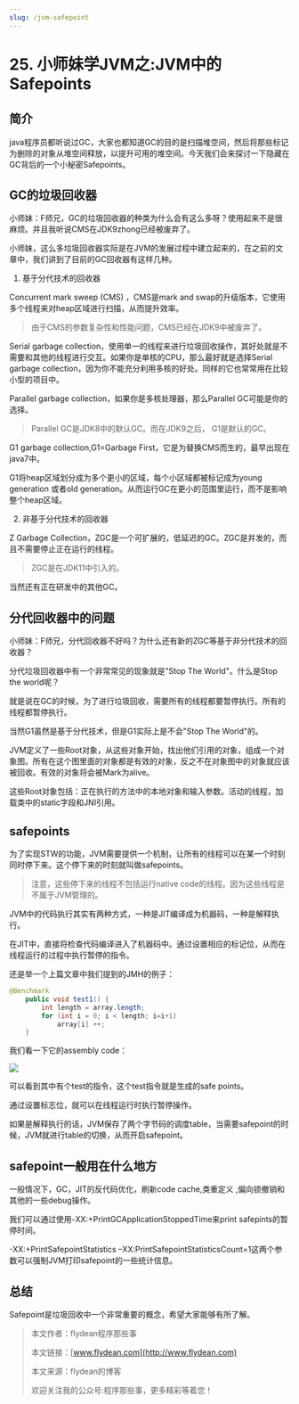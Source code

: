 ```yaml
---
slug: /jvm-safepoint
---
```


# 25. 小师妹学JVM之:JVM中的Safepoints

## 简介

java程序员都听说过GC，大家也都知道GC的目的是扫描堆空间，然后将那些标记为删除的对象从堆空间释放，以提升可用的堆空间。今天我们会来探讨一下隐藏在GC背后的一个小秘密Safepoints。


## GC的垃圾回收器

小师妹：F师兄，GC的垃圾回收器的种类为什么会有这么多呀？使用起来不是很麻烦。并且我听说CMS在JDK9zhong已经被废弃了。

小师妹，这么多垃圾回收器实际是在JVM的发展过程中建立起来的，在之前的文章中，我们讲到了目前的GC回收器有这样几种。

1. 基于分代技术的回收器

Concurrent mark sweep (CMS) ，CMS是mark and swap的升级版本，它使用多个线程来对heap区域进行扫描，从而提升效率。

> 由于CMS的参数复杂性和性能问题，CMS已经在JDK9中被废弃了。

Serial garbage collection，使用单一的线程来进行垃圾回收操作，其好处就是不需要和其他的线程进行交互。如果你是单核的CPU，那么最好就是选择Serial garbage collection，因为你不能充分利用多核的好处。同样的它也常常用在比较小型的项目中。

Parallel garbage collection，如果你是多核处理器，那么Parallel GC可能是你的选择。

> Parallel GC是JDK8中的默认GC。而在JDK9之后， G1是默认的GC。

G1 garbage collection,G1=Garbage First，它是为替换CMS而生的，最早出现在java7中。

G1将heap区域划分成为多个更小的区域，每个小区域都被标记成为young generation 或者old generation。从而运行GC在更小的范围里运行，而不是影响整个heap区域。

2. 非基于分代技术的回收器

Z Garbage Collection，ZGC是一个可扩展的，低延迟的GC。ZGC是并发的，而且不需要停止正在运行的线程。

> ZGC是在JDK11中引入的。

当然还有正在研发中的其他GC。

## 分代回收器中的问题

小师妹：F师兄，分代回收器不好吗？为什么还有新的ZGC等基于非分代技术的回收器？

分代垃圾回收器中有一个非常常见的现象就是"Stop The World"。什么是Stop the world呢？

就是说在GC的时候，为了进行垃圾回收，需要所有的线程都要暂停执行。所有的线程都暂停执行。 

当然G1虽然是基于分代技术，但是G1实际上是不会"Stop The World"的。

JVM定义了一些Root对象，从这些对象开始，找出他们引用的对象，组成一个对象图。所有在这个图里面的对象都是有效的对象，反之不在对象图中的对象就应该被回收。有效的对象将会被Mark为alive。

这些Root对象包括：正在执行的方法中的本地对象和输入参数。活动的线程，加载类中的static字段和JNI引用。

## safepoints

为了实现STW的功能，JVM需要提供一个机制，让所有的线程可以在某一个时刻同时停下来。这个停下来的时刻就叫做safepoints。

> 注意，这些停下来的线程不包括运行native code的线程。因为这些线程是不属于JVM管理的。

JVM中的代码执行其实有两种方式，一种是JIT编译成为机器码，一种是解释执行。

在JIT中，直接将检查代码编译进入了机器码中。通过设置相应的标记位，从而在线程运行的过程中执行暂停的指令。

还是举一个上篇文章中我们提到的JMH的例子：

~~~java
@Benchmark
    public void test1() {
        int length = array.length;
        for (int i = 0; i < length; i=i+1)
            array[i] ++;
    }
~~~

我们看一下它的assembly code：

![](https://img-blog.csdnimg.cn/20200703202258733.png)

可以看到其中有个test的指令，这个test指令就是生成的safe points。

通过设置标志位，就可以在线程运行时执行暂停操作。

如果是解释执行的话，JVM保存了两个字节码的调度table，当需要safepoint的时候，JVM就进行table的切换，从而开启safepoint。

## safepoint一般用在什么地方

一般情况下，GC，JIT的反代码优化，刷新code cache,类重定义 ,偏向锁撤销和其他的一些debug操作。

我们可以通过使用-XX:+PrintGCApplicationStoppedTime来print safepints的暂停时间。

-XX:+PrintSafepointStatistics –XX:PrintSafepointStatisticsCount=1这两个参数可以强制JVM打印safepoint的一些统计信息。

## 总结

Safepoint是垃圾回收中一个非常重要的概念，希望大家能够有所了解。

> 本文作者：flydean程序那些事
> 
> 本文链接：[www.flydean.com](http://www.flydean.com)
> 
> 本文来源：flydean的博客
> 
> 欢迎关注我的公众号:程序那些事，更多精彩等着您！




